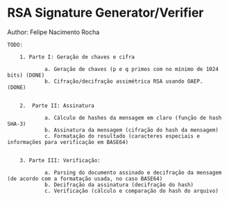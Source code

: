 # RSA Signature Generator/Verifier

Author: Felipe Nacimento Rocha


    TODO:

        1. Parte I: Geração de chaves e cifra
        
                a. Geração de chaves (p e q primos com no mínimo de 1024 bits) (DONE)
                b. Cifração/decifração assimétrica RSA usando OAEP.  (DONE)
    
    
        2.  Parte II: Assinatura
        
                a. Cálculo de hashes da mensagem em claro (função de hash SHA-3)
                b. Assinatura da mensagem (cifração do hash da mensagem)
                c. Formatação do resultado (caracteres especiais e informações para verificação em BASE64)
        
        
        3. Parte III: Verificação:
        
                a. Parsing do documento assinado e decifração da mensagem (de acordo com a formatação usada, no caso BASE64)
                b. Decifração da assinatura (decifração do hash)
                c. Verificação (cálculo e comparação do hash do arquivo)


